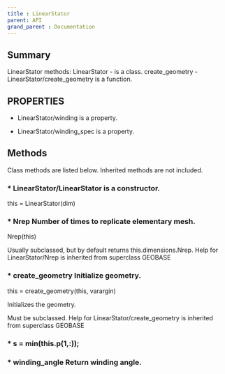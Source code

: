 ```yaml
---
title : LinearStator
parent: API
grand_parent : Documentation
---
```

## Summary
LinearStator methods:
LinearStator - is a class.
create_geometry - LinearStator/create_geometry is a function.
## PROPERTIES
* LinearStator/winding is a property.

* LinearStator/winding_spec is a property.

## Methods
Class methods are listed below. Inherited methods are not included.
### * LinearStator/LinearStator is a constructor.
this = LinearStator(dim)

### * Nrep Number of times to replicate elementary mesh.

Nrep(this)

Usually subclassed, but by default returns
this.dimensions.Nrep.
Help for LinearStator/Nrep is inherited from superclass GEOBASE

### * create_geometry Initialize geometry.

this = create_geometry(this, varargin)

Initializes the geometry.

Must be subclassed.
Help for LinearStator/create_geometry is inherited from superclass GEOBASE

### * s = min(this.p(1,:));

### * winding_angle Return winding angle.

